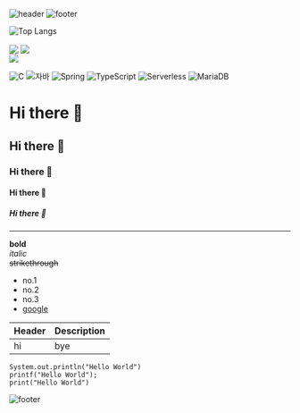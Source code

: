 ![header](https://capsule-render.vercel.app/api?type=waving&height=200&section=header&text=Minji's%20GitHub&fontSize=68&color=gradient&customColorList=15&fontColor=FFFFFF&fontAlignY=35&animation=twinkling)
![footer](https://capsule-render.vercel.app/api?section=footer&type=waving&height=200&color=gradient&customColorList=15)


![Top Langs](https://github-readme-beauty.vercel.app/api/top-langs/?username=minjikang0822&count_private=true&layout=compact&size_weight=1&count_weight=0&langs_count=10&theme=monokai)

<div>
 <img align="center" src="https://github-readme-stats.vercel.app/api/pin/?username=anuraghazra&repo=convoychat" />
  <img align="center" src="https://github-readme-stats.vercel.app/api/pin/?username=anuraghazra&repo=convoychat" />  
</div>
<a href="https://github.com/anuraghazra/convoychat">
  <img align="center" src="https://github-readme-stats.vercel.app/api/pin/?username=anuraghazra&repo=convoychat" />
</a>


![C](https://img.shields.io/badge/-C-123456?style=flat-square&logo=C&logoColor=black)
![자바](https://img.shields.io/badge/-자바-007396?style=flat&logo=Java&logoColor=ffffff)
![Spring](https://img.shields.io/badge/-Spring-6DB33F?style=for-the-badge&logo=Spring&logoColor=white)
![TypeScript](https://img.shields.io/badge/-TypeScript-3178C6?style=flat-square&logo=TypeScript&logoColor=white)
![Serverless](https://img.shields.io/badge/-Serverless-FD5750?style=flat-square&logo=Serverless&logoColor=magenta)
![MariaDB](https://img.shields.io/badge/-MariaDB-1F305F?style=flat-square&logo=mariadb&logoColor=white)


# Hi there 👋
## Hi there 👋
### Hi there 👋
#### Hi there 👋
##### Hi there 👋
----
**bold**<br>
*italic*<br>
~~strikethrough~~

* no.1
* no.2
* no.3
* [google](http://www.google.com)

|Header|Description|
|--|--|
|hi|bye|

```
System.out.println("Hello World")
printf("Hello World");
print("Hello World")
```
![footer](https://capsule-render.vercel.app/api?section=footer&color=gradient)
